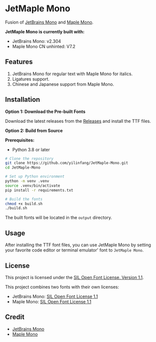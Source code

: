 # JetMaple Mono

Fusion of [JetBrains Mono](https://www.jetbrains.com/lp/mono/) and [Maple Mono](https://github.com/subframe7536/Maple-font).

**JetMaple Mono is currently built with:**

- JetBrains Mono: v2.304
- Maple Mono CN unhinted: V7.2

## Features

1. JetBrains Mono for regular text with Maple Mono for italics.
2. Ligatures support.
3. Chinese and Japanese support from Maple Mono.

## Installation

**Option 1: Download the Pre-built Fonts**

Download the latest releases from the [Releases](https://github.com/yilinfang/JetMaple-Mono/releases) and install the TTF files.

**Option 2: Build from Source**

**Prerequisites:**

- Python 3.8 or later

```bash
# Clone the repository
git clone https://github.com/yilinfang/JetMaple-Mono.git
cd JetMaple-Mono

# Set up Python environment
python -m venv .venv
source .venv/bin/activate
pip install -r requirements.txt

# Build the fonts
chmod +x build.sh
./build.sh
```

The built fonts will be located in the `output` directory.

## Usage

After installing the TTF font files, you can use JetMaple Mono by setting your favorite code editor or terminal emulator' font to `JetMaple Mono`.

## License

This project is licensed under the [SIL Open Font License, Version 1.1](OFL.txt).

This project combines two fonts with their own licenses:

- JetBrains Mono: [SIL Open Font License 1.1](https://github.com/JetBrains/JetBrainsMono/blob/master/OFL.txt)
- Maple Mono: [SIL Open Font License 1.1](https://github.com/subframe7536/maple-font/blob/variable/OFL.txt)

## Credit

- [JetBrains Mono](https://github.com/JetBrains/JetBrainsMono)
- [Maple Mono](https://github.com/subframe7536/Maple-font)
